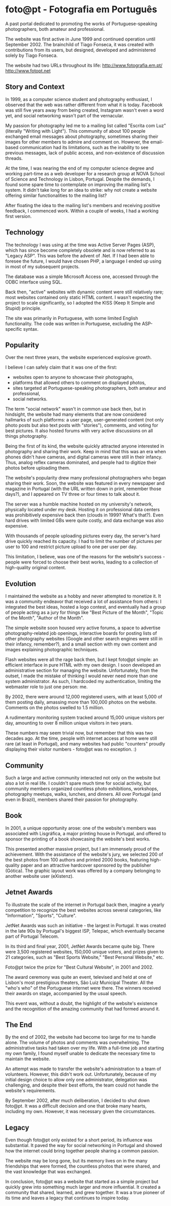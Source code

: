 # foto@pt - Fotografia em Português
A past portal dedicated to promoting the works of Portuguese-speaking photographers, both amateur and professional.

The website was first active in June 1999 and continued operation until September 2002. The brainchild of Tiago Fonseca, it was created with contributions from its users, but designed, developed and administered solely by Tiago Fonseca.

The website had two URLs throughout its life:
http://www.fotografia.em.pt/
http://www.fotopt.net

## Story and Context

In 1999, as a computer science student and photography enthusiast, I observed that the web was rather different from what it is today. Facebook was still five years away from being created, Instagram wasn't even a word yet, and social networking wasn't part of the vernacular.

My passion for photography led me to a mailing list called "Escrita com Luz" (literally "Writing with Light"). This community of about 100 people exchanged email messages about photography, sometimes sharing their images for other members to admire and comment on. However, the email-based communication had its limitations, such as the inability to see previous messages, lack of public access, and non-existence of discussion threads.

At the time, I was nearing the end of my computer science degree and working part-time as a web developer for a research group at NOVA School of Science and Technology in Lisbon, Portugal. Despite the demands, I found some spare time to contemplate on improving the mailing list's system. It didn't take long for an idea to strike: why not create a website offering similar functionalities to the mailing list?

After floating the idea to the mailing list's members and receiving positive feedback, I commenced work. Within a couple of weeks, I had a working first version.

## Technology

The technology I was using at the time was Active Server Pages (ASP), which has since become completely obsolete and is now referred to as "Legacy ASP". This was before the advent of .Net. If I had been able to foresee the future, I would have chosen PHP, a language I ended up using in most of my subsequent projects.

The database was a simple Microsoft Access one, accessed through the ODBC interface using SQL.

Back then, "active" websites with dynamic content were still relatively rare; most websites contained only static HTML content. I wasn't expecting the project to scale significantly, so I adopted the KISS (Keep It Simple and Stupid) principle.

The site was primarily in Portuguese, with some limited English functionality. The code was written in Portuguese, excluding the ASP-specific syntax.

## Popularity

Over the next three years, the website experienced explosive growth.

I believe I can safely claim that it was one of the first:

- websites open to anyone to showcase their photographs,
- platforms that allowed others to comment on displayed photos,
- sites targeted at Portuguese-speaking photographers, both amateur and professional,
- social networks.

The term "social network" wasn't in common use back then, but in hindsight, the website had many elements that are now considered hallmarks of such platforms: a user page, user-generated content (not only photo posts but also text posts with "stories"), comments, and voting for best pictures. It also hosted forums with very active discussions on all things photography.

Being the first of its kind, the website quickly attracted anyone interested in photography and sharing their work. Keep in mind that this was an era when phones didn't have cameras, and digital cameras were still in their infancy. Thus, analog reflex cameras dominated, and people had to digitize their photos before uploading them.

The website's popularity drew many professional photographers who began sharing their work. Soon, the website was featured in every newspaper and magazine in Portugal (with the URL written down in print, remember those days?), and I appeared on TV three or four times to talk about it.

The server was a humble machine hosted on my university's network, physically located under my desk. Hosting it on professional data centers was prohibitively expensive back then (clouds in 1999? What's that?). Even hard drives with limited GBs were quite costly, and data exchange was also expensive.

With thousands of people uploading pictures every day, the server's hard drive quickly reached its capacity. I had to limit the number of pictures per user to 100 and restrict picture upload to one per user per day.

This limitation, I believe, was one of the reasons for the website's success - people were forced to choose their best works, leading to a collection of high-quality original content.

## Evolution

I maintained the website as a hobby and never attempted to monetize it. It was a community endeavor that received a lot of assistance from others: I integrated the best ideas, hosted a logo contest, and eventually had a group of people acting as a jury for things like "Best Picture of the Month", "Topic of the Month", "Author of the Month".

The simple website soon housed very active forums, a space to advertise photography-related job openings, interactive boards for posting lists of other photography websites (Google and other search engines were still in their infancy, remember?), and a small section with my own content and images explaining photographic techniques.

Flash websites were all the rage back then, but I kept foto@pt simple: an efficient interface in pure HTML with my own design. I soon developed an administrative section for managing the website. Unfortunately, from the outset, I made the mistake of thinking I would never need more than one system administrator. As such, I hardcoded my authentication, limiting the webmaster role to just one person: me.

By 2002, there were around 12,000 registered users, with at least 5,000 of them posting daily, amassing more than 100,000 photos on the website. Comments on the photos swelled to 1.5 million.

A rudimentary monitoring system tracked around 15,000 unique visitors per day, amounting to over 8 million unique visitors in two years.

These numbers may seem trivial now, but remember that this was two decades ago. At the time, people with internet access at home were still rare (at least in Portugal), and many websites had public "counters" proudly displaying their visitor numbers - foto@pt was no exception. :)

## Community

Such a large and active community interacted not only on the website but also a lot in real life. I couldn't spare much time for social activity, but community members organized countless photo exhibitions, workshops, photography meetups, walks, lunches, and dinners. All over Portugal (and even in Brazil), members shared their passion for photography.

## Book

In 2001, a unique opportunity arose: one of the website's members was associated with Lisgráfica, a major printing house in Portugal, and offered to sponsor the printing of a book showcasing the website's best works.

This presented another massive project, but I am immensely proud of the achievement. With the assistance of the website's jury, we selected 200 of the best photos from 100 authors and printed 2000 books, featuring high-quality paper and an attractive hardcover sponsored by the publisher (Gótica). The graphic layout work was offered by a company belonging to another website user (eXistenz).

## Jetnet Awards

To illustrate the scale of the internet in Portugal back then, imagine a yearly competition to recognize the best websites across several categories, like "Information", "Sports", "Culture".

JetNet Awards was such an initiative - the largest in Portugal. It was created in the late 90s by Portugal's biggest ISP, Telepac, which eventually became part of Portugal Telecom.

In its third and final year, 2001, JetNet Awards became quite big. There were 3,500 registered websites, 150,000 unique voters, and prizes given to 21 categories, such as "Best Sports Website," "Best Personal Website," etc. 

Foto@pt twice the prize for "Best Cultural Website", in 2001 and 2002.

The award ceremony was quite an event, televised and held at one of Lisbon's most prestigious theaters, São Luiz Municipal Theater. All the "who's who" of the Portuguese internet were there. The winners received their awards on stage, accompanied by the usual speech.

This event was, without a doubt, the highlight of the website's existence and the recognition of the amazing community that had formed around it.

## The End

By the end of 2002, the website had become too large for me to handle alone. The volume of photos and comments was overwhelming. The administrative tasks had taken over my life. With a full-time job and starting my own family, I found myself unable to dedicate the necessary time to maintain the website. 

An attempt was made to transfer the website's administration to a team of volunteers. However, this didn't work out. Unfortunately, because of my initial design choice to allow only one administrator, delegation was challenging, and despite their best efforts, the team could not handle the website's requirements. 

By September 2002, after much deliberation, I decided to shut down foto@pt. It was a difficult decision and one that broke many hearts, including my own. However, it was necessary given the circumstances. 

## Legacy

Even though foto@pt only existed for a short period, its influence was substantial. It paved the way for social networking in Portugal and showed how the internet could bring together people sharing a common passion.

The website may be long gone, but its memory lives on in the many friendships that were formed, the countless photos that were shared, and the vast knowledge that was exchanged. 

In conclusion, foto@pt was a website that started as a simple project but quickly grew into something much larger and more influential. It created a community that shared, learned, and grew together. It was a true pioneer of its time and leaves a legacy that continues to inspire today.
